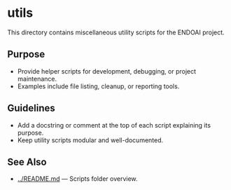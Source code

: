# utils

This directory contains miscellaneous utility scripts for the ENDOAI project.

## Purpose

- Provide helper scripts for development, debugging, or project maintenance.
- Examples include file listing, cleanup, or reporting tools.

## Guidelines

- Add a docstring or comment at the top of each script explaining its purpose.
- Keep utility scripts modular and well-documented.

## See Also

- [../README.md](../README.md) — Scripts folder overview.
